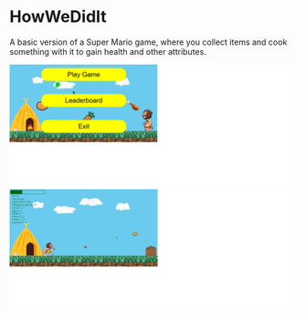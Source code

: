 # HowWeDidIt
A basic version of a Super Mario game, where you collect items and cook something with it to gain health and other attributes.

![alt text](https://github.com/Drotkefe/HowWeDidIt/blob/master/Menu.png?raw=true)
![alt text](https://github.com/Drotkefe/HowWeDidIt/blob/master/gameplay.png?raw=true)
